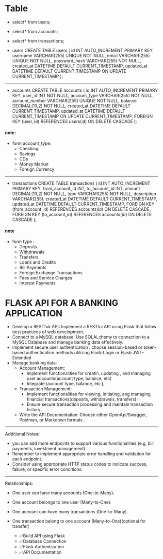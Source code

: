 

# Table

- select* from users;
- select* from accounts;
- select* from transactions;

- users
CREATE TABLE users (
    id INT AUTO_INCREMENT PRIMARY KEY,
    username VARCHAR(255) UNIQUE NOT NULL,
    email VARCHAR(255) UNIQUE NOT NULL,
    password_hash VARCHAR(255) NOT NULL,
    created_at DATETIME DEFAULT CURRENT_TIMESTAMP,
    updated_at DATETIME DEFAULT CURRENT_TIMESTAMP ON UPDATE CURRENT_TIMESTAMP
);

----------------------------------------
- accounts
CREATE TABLE accounts (
    id INT AUTO_INCREMENT PRIMARY KEY,
    user_id INT NOT NULL,
    account_type VARCHAR(255) NOT NULL,
    account_number VARCHAR(255) UNIQUE NOT NULL,
    balance DECIMAL(10,2) NOT NULL,
    created_at DATETIME DEFAULT CURRENT_TIMESTAMP,
    updated_at DATETIME DEFAULT CURRENT_TIMESTAMP ON UPDATE CURRENT_TIMESTAMP,
    FOREIGN KEY (user_id) REFERENCES users(id) ON DELETE CASCADE
);

#### note: 
 - form account_type: 
    - Checking 
    - Savings
    - CDs
    - Money Market
    - Foreign Currency

-----------------------------------------
- transactions
CREATE TABLE transactions (
    id INT AUTO_INCREMENT PRIMARY KEY,
    from_account_id INT,
    to_account_id INT,
    amount DECIMAL(10,2) NOT NULL,
    type VARCHAR(255) NOT NULL,
    description VARCHAR(255),
    created_at DATETIME DEFAULT CURRENT_TIMESTAMP,
    updated_at DATETIME DEFAULT CURRENT_TIMESTAMP,
    FOREIGN KEY (from_account_id) REFERENCES accounts(id) ON DELETE CASCADE,
    FOREIGN KEY (to_account_id) REFERENCES accounts(id) ON DELETE CASCADE
); 



#### note
- form type :
    - Deposits
    - Withdrawals
    - Transfers
    - Loans and Credits
    - Bill Payments
    - Foreign Exchange Transactions
    - Fees and Service Charges
    - Interest Payments


# FLASK API FOR A BANKING APPLICATION
 - Develop a RESTfuk API: Implement a RESTful API using Flask that follow best practices of web development.
 - Connect to a MySQL database: Use SQLALchemy to connection to a MySQL Database and manage banking data effectively.
 - Implement secure user authentication : choose session-based or token-based authentication methods utilizing Flask-Login or Flask-JWT-Extended
 - Manage banking data:
    - Account Management:
        -  implement functionalities for creatin, updating , and managing user accounts(account type, balance, etc)
        - Integrate (account type, balance, etc.),
    - Transaction Management:
        - Implement functionalities for viewing, initiating, ang managing financial transactions(deposits, withdrawals, transfers).
        - Ensure secure transaction processing and maintain transaction history.
    - Write the API Documentation: Choose either OpenApi/Swagger, Postman, or Markdown formats.
----------------------------------------------------

Additional Notes:
- you can add more endpoints to support various functionalities (e.g, bill payments, investment management)
- Remember to implement appropriate error handling and validation for each endpoint.
- Consider using appropriate HTTP status codes to indicate success, failure, or specific error conditions.

----------------------
Relationships:
- One user can have many accounts (One-to-Many).
- One account belongs to one user (Many-to-One).
- One account can have many transactions (One-to-Many).
- One transaction belong to one account (Many-to-One)(optional for transfer)

    - ✅Build API using Flask
    - ✅Database Connection
    - ✅Flask Authentication
    - ✅API Documentation
